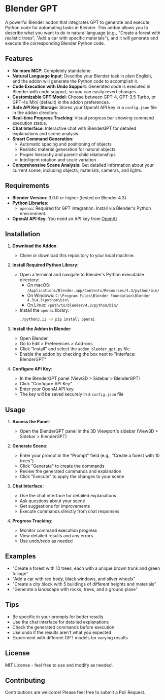# Blender GPT

A powerful Blender addon that integrates GPT to generate and execute Python code for automating tasks in Blender. This addon allows you to describe what you want to do in natural language (e.g., "Create a forest with realistic trees", "Add a car with specific materials"), and it will generate and execute the corresponding Blender Python code.

## Features
- **No more MCP**: Completely standalone.
- **Natural Language Input**: Describe your Blender task in plain English, and the addon will generate the Python code to accomplish it.
- **Code Execution with Undo Support**: Generated code is executed in Blender with undo support, so you can easily revert changes.
- **Customizable GPT Model**: Choose between GPT-4, GPT-3.5 Turbo, or GPT-4o Mini (default) in the addon preferences.
- **Safe API Key Storage**: Stores your OpenAI API key in a `config.json` file in the addon directory.
- **Real-time Progress Tracking**: Visual progress bar showing command execution status.
- **Chat Interface**: Interactive chat with BlenderGPT for detailed explanations and scene analysis.
- **Smart Command Generation**: 
  - Automatic spacing and positioning of objects
  - Realistic material generation for natural objects
  - Proper hierarchy and parent-child relationships
  - Intelligent rotation and scale variation
- **Comprehensive Scene Analysis**: Get detailed information about your current scene, including objects, materials, cameras, and lights.

## Requirements
- **Blender Version**: 3.0.0 or higher (tested on Blender 4.3)
- **Python Libraries**:
  - `openai`: Required for GPT integration. Install via Blender's Python environment.
- **OpenAI API Key**: You need an API key from [OpenAI](https://platform.openai.com/account/api-keys)

## Installation
1. **Download the Addon**:
   - Clone or download this repository to your local machine.

2. **Install Required Python Library**:
   - Open a terminal and navigate to Blender's Python executable directory:
     - On macOS: `/Applications/Blender.app/Contents/Resources/4.3/python/bin/`
     - On Windows: `C:\Program Files\Blender Foundation\Blender 4.3\4.3\python\bin\`
     - On Linux: `/path/to/blender/4.3/python/bin/`
   - Install the `openai` library:
     ```bash
     ./python3.11 -m pip install openai
     ```

3. **Install the Addon in Blender**:
   - Open Blender
   - Go to Edit > Preferences > Add-ons
   - Click "Install" and select the `addon_blender_gpt.py` file
   - Enable the addon by checking the box next to "Interface: BlenderGPT"

4. **Configure API Key**:
   - In the BlenderGPT panel (View3D > Sidebar > BlenderGPT)
   - Click "Configure API Key"
   - Enter your OpenAI API key
   - The key will be saved securely in a `config.json` file

## Usage
1. **Access the Panel**:
   - Open the BlenderGPT panel in the 3D Viewport's sidebar (View3D > Sidebar > BlenderGPT)

2. **Generate Scene**:
   - Enter your prompt in the "Prompt" field (e.g., "Create a forest with 10 trees")
   - Click "Generate" to create the commands
   - Review the generated commands and explanation
   - Click "Execute" to apply the changes to your scene

3. **Chat Interface**:
   - Use the chat interface for detailed explanations
   - Ask questions about your scene
   - Get suggestions for improvements
   - Execute commands directly from chat responses

4. **Progress Tracking**:
   - Monitor command execution progress
   - View detailed results and any errors
   - Use undo/redo as needed

## Examples
- "Create a forest with 10 trees, each with a unique brown trunk and green foliage"
- "Add a car with red body, black windows, and silver wheels"
- "Create a city block with 5 buildings of different heights and materials"
- "Generate a landscape with rocks, trees, and a ground plane"

## Tips
- Be specific in your prompts for better results
- Use the chat interface for detailed explanations
- Check the generated commands before execution
- Use undo if the results aren't what you expected
- Experiment with different GPT models for varying results

## License
MIT License - feel free to use and modify as needed.

## Contributing
Contributions are welcome! Please feel free to submit a Pull Request.